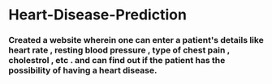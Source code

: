 # Heart-Disease-Prediction

### Created a website wherein one can enter a patient's details like heart rate , resting blood pressure , type of chest pain , cholestrol , etc . and can find out if the patient has the possibility of having a heart disease.
